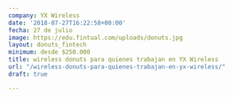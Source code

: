 ```yaml
---
company: YX Wireless
date: '2018-07-27T16:22:58+00:00'
fecha: 27 de julio
image: https://edu.fintual.com/uploads/donuts.jpg
layout: donuts_fintech
minimum: desde $250.000
title: wireless donuts para quienes trabajan en YX Wireless
url: "/wireless-donuts-para-quienes-trabajan-en-yx-wireless/"
draft: true

---
```

